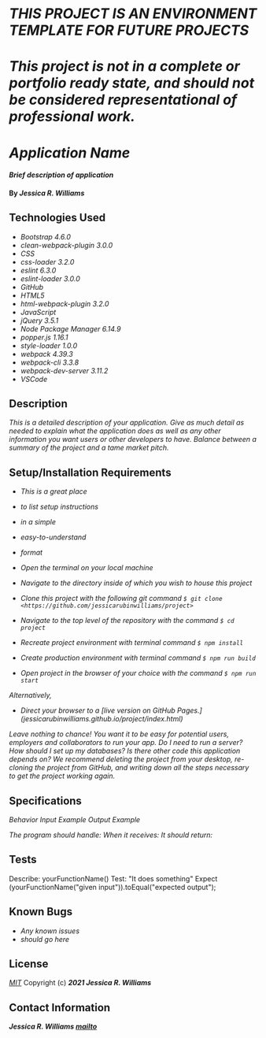 # _THIS PROJECT IS AN ENVIRONMENT TEMPLATE FOR FUTURE PROJECTS_

# _This project is not in a complete or portfolio ready state, and should not be considered representational of professional work._

# _Application Name_

#### _Brief description of application_

#### By _**Jessica R. Williams**_

## Technologies Used

* _Bootstrap 4.6.0_
* _clean-webpack-plugin 3.0.0_
* _CSS_
* _css-loader 3.2.0_
* _eslint 6.3.0_
* _eslint-loader 3.0.0_
* _GitHub_
* _HTML5_
* _html-webpack-plugin 3.2.0_
* _JavaScript_
* _jQuery 3.5.1_
* _Node Package Manager 6.14.9_
* _popper.js 1.16.1_
* _style-loader 1.0.0_
* _webpack 4.39.3_
* _webpack-cli 3.3.8_
* _webpack-dev-server 3.11.2_
* _VSCode_

## Description

_This is a detailed description of your application. Give as much detail as needed to explain what the application does as well as any other information you want users or other developers to have. Balance between a summary of the project and a tame market pitch._

## Setup/Installation Requirements

* _This is a great place_
* _to list setup instructions_
* _in a simple_
* _easy-to-understand_
* _format_

* _Open the terminal on your local machine_
* _Navigate to the directory inside of which you wish to house this project_
* _Clone this project with the following git command `$ git clone <https://github.com/jessicarubinwilliams/project>`_
* _Navigate to the top level of the repository with the command `$ cd project`_
* _Recreate project environment with terminal command `$ npm install`_
* _Create production environment with terminal command `$ npm run build`_
* _Open project in the browser of your choice with the command `$ npm run start`_

_Alternatively,_

* _Direct your browser to a [live version on GitHub Pages.] (jessicarubinwilliams.github.io/project/index.html)_

_Leave nothing to chance! You want it to be easy for potential users, employers and collaborators to run your app. Do I need to run a server? How should I set up my databases? Is there other code this application depends on? We recommend deleting the project from your desktop, re-cloning the project from GitHub, and writing down all the steps necessary to get the project working again._

## Specifications

_Behavior_
_Input Example_
_Output Example_

_The program should handle:_
_When it receives:_
_It should return:_


## Tests

Describe: yourFunctionName()
Test: "It does something"
Expect (yourFunctionName("given input")).toEqual("expected output");


## Known Bugs

* _Any known issues_
* _should go here_

## License
*[MIT](https://choosealicense.com/licenses/mit/)*
Copyright (c) **_2021 Jessica R. Williams_**
## Contact Information
**_Jessica R. Williams [mailto](mailto:jessicarubinwilliams@gmail.com)_**